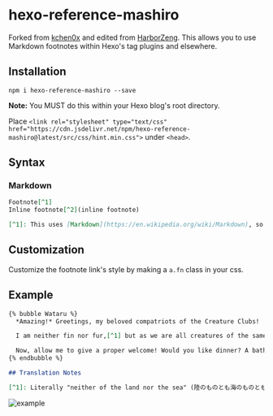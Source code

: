 # hexo-reference-mashiro

Forked from [kchen0x](https://github.com/kchen0x/hexo-reference) and edited from [HarborZeng](https://github.com/HarborZeng/hexo-reference/blob/master/src/footnotes.js). This allows you to use Markdown footnotes within Hexo's tag plugins and elsewhere.

## Installation

```
npm i hexo-reference-mashiro --save
```

**Note:** You MUST do this within your Hexo blog's root directory.

Place `<link rel="stylesheet" type="text/css" href="https://cdn.jsdelivr.net/npm/hexo-reference-mashiro@latest/src/css/hint.min.css">` under `<head>`.

## Syntax

### Markdown

```markdown
Footnote[^1]
Inline footnote[^2](inline footnote)

[^1]: This uses [Markdown](https://en.wikipedia.org/wiki/Markdown), so you can add links here and the likes.
```

## Customization

Customize the footnote link's style by making a `a.fn` class in your css.

## Example

```markdown
{% bubble Wataru %}
  *Amazing!* Greetings, my beloved compatriots of the Creature Clubs!

  I am neither fin nor fur,[^1] but as we are all creatures of the same world, I shall entertain each and every one of you amicably in our time here together!

  Now, allow me to give a proper welcome! Would you like dinner? A bath? Or would you like...*me?*
{% endbubble %}

## Translation Notes

[^1]: Literally "neither of the land nor the sea" (陸のものとも海のものともつかない). It's modified from a [proverb](https://www.google.com/books/edition/英語のことわざ、 イディオム、フレーズ/f9eJCgAAQBAJ) meaning "neither fish nor fowl"—hard to predict.
```

![example](https://raw.githubusercontent.com/watatomo/hexo-reference-mashiro/master/example.gif)
